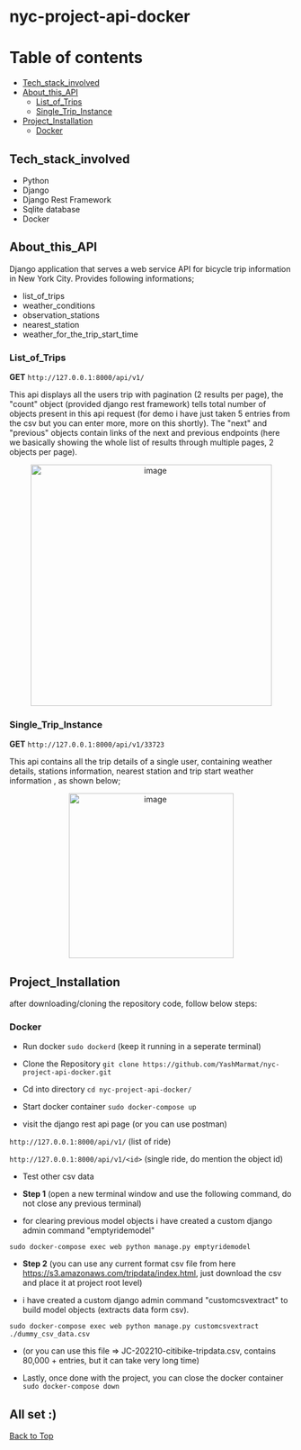 # nyc-project-api-docker

# Table of contents
- [Tech_stack_involved](#Tech_stack_involved)
- [About_this_API](#About_this_API)
  * [List_of_Trips](#List_of_Trips)
  * [Single_Trip_Instance](#Single_Trip_Instance)
- [Project_Installation](#Project_Installation)
  * [Docker](#Docker)


## Tech_stack_involved
- Python
- Django
- Django Rest Framework
- Sqlite database
- Docker

## About_this_API
Django application that serves a web service API for bicycle trip information in New York City. 
Provides following informations;
- list_of_trips
- weather_conditions
- observation_stations 
- nearest_station
- weather_for_the_trip_start_time

### List_of_Trips

<b>GET</b> `http://127.0.0.1:8000/api/v1/`

This api displays all the users trip with pagination (2 results per page), the "count" object (provided django rest framework) tells total number of objects 
present in this api request (for demo i have just taken 5 entries from the csv but you can enter more, more on this shortly). The "next" and "previous" objects 
contain links of the next and previous endpoints (here we basically showing the whole list of results through multiple pages, 2 objects per page). 

<p align="center">
<img width="429" alt="image" src="https://user-images.githubusercontent.com/59337853/203978735-81241242-8fba-4e98-aaf3-f0bf5882d923.png">
</p>

### Single_Trip_Instance
<b>GET</b> `http://127.0.0.1:8000/api/v1/33723`

This api contains all the trip details of a single user, containing weather details, stations information, nearest station and trip start weather information
, as shown below;
<p align="center">
  <img width="293" alt="image" src="https://user-images.githubusercontent.com/59337853/203980502-b8800566-d1b8-414d-a81e-4eb8c98fc5ff.png">
</p>

## Project_Installation
after downloading/cloning the repository code, follow below steps:

### Docker

- Run docker
`sudo dockerd` (keep it running in a seperate terminal) 

- Clone the Repository
`git clone https://github.com/YashMarmat/nyc-project-api-docker.git`

- Cd into directory
`cd nyc-project-api-docker/`

- Start docker container
`sudo docker-compose up`

- visit the django rest api page (or you can use postman)

`http://127.0.0.1:8000/api/v1/` (list of ride)

`http://127.0.0.1:8000/api/v1/<id>` (single ride, do mention the object id)

- Test other csv data

- <b>Step 1</b> (open a new terminal window and use the following command, do not close any previous terminal)

* for clearing previous model objects i have created a custom django admin command "emptyridemodel"

`sudo docker-compose exec web python manage.py emptyridemodel`

- <b>Step 2</b> (you can use any current format csv file from here https://s3.amazonaws.com/tripdata/index.html, 
just download the csv and place it at project root level)

* i have created a custom django admin command "customcsvextract" to build model objects (extracts data form csv).

`sudo docker-compose exec web python manage.py customcsvextract ./dummy_csv_data.csv`

- (or you can use this file => JC-202210-citibike-tripdata.csv, contains 80,000 + entries, but it can take very
long time)

- Lastly, once done with the project, you can close the docker container
`sudo docker-compose down`

## All set :)

<p><a href="#top">Back to Top</a></p>

